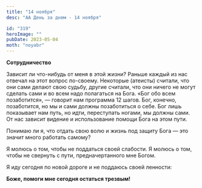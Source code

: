 ```yaml
---
title: "14 ноября"
desc: "АА День за днем - 14 ноября"

id: "319"
heroImage: ""
pubDate: 2023-05-04
moth: "noyabr"
---
```


**Сотрудничество**

Зависит ли что-нибудь от меня в этой жизни? Раньше каждый из нас отвечал на
этот вопрос по-своему. Некоторые (атеисты) считали, что они сами делают свою
судьбу, другие считали, что они ничего не могут сделать сами и во всем надо
полагаться на Бога. «Бог обо всем позаботится», — говорит нам программа 12
шагов. Бог, конечно, позаботится, но мы и сами должны позаботиться о себе. Бог
лишь показывает нам путь, но идти, переступать ногами, мы должны сами. От нас
зависит видение и использование помощи Бога на этом пути.

Понимаю ли я, что отдать свою волю и жизнь под защиту Бога — это значит много
работать самому?

Я молюсь о том, чтобы не поддаться своей слабости. Я молюсь о том, чтобы не
свернуть с пути, предначертанного мне Богом.

Я иду сегодня по новой дороге и не поддаюсь своей ленности:

**Боже, помоги мне сегодня остаться трезвым!**
